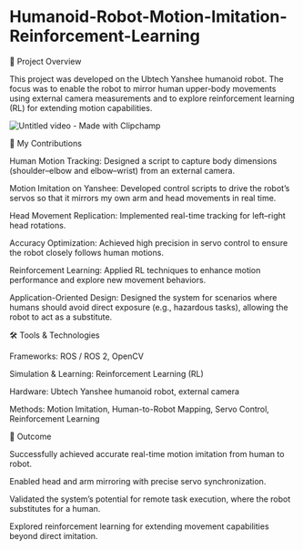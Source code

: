 # Humanoid-Robot-Motion-Imitation-Reinforcement-Learning

📌 Project Overview

This project was developed on the Ubtech Yanshee humanoid robot.
The focus was to enable the robot to mirror human upper-body movements using external camera measurements and to explore reinforcement learning (RL) for extending motion capabilities.
 
 ![Untitled video - Made with Clipchamp](https://github.com/user-attachments/assets/a3b16236-ac78-49cc-bce1-8cd58e8fc022)




🔧 My Contributions

Human Motion Tracking: Designed a script to capture body dimensions (shoulder–elbow and elbow–wrist) from an external camera.

Motion Imitation on Yanshee: Developed control scripts to drive the robot’s servos so that it mirrors my own arm and head movements in real time.

Head Movement Replication: Implemented real-time tracking for left–right head rotations.

Accuracy Optimization: Achieved high precision in servo control to ensure the robot closely follows human motions.

Reinforcement Learning: Applied RL techniques to enhance motion performance and explore new movement behaviors.

Application-Oriented Design: Designed the system for scenarios where humans should avoid direct exposure (e.g., hazardous tasks), allowing the robot to act as a substitute.

🛠️ Tools & Technologies

Frameworks: ROS / ROS 2, OpenCV

Simulation & Learning: Reinforcement Learning (RL)

Hardware: Ubtech Yanshee humanoid robot, external camera

Methods: Motion Imitation, Human-to-Robot Mapping, Servo Control, Reinforcement Learning

🚀 Outcome

Successfully achieved accurate real-time motion imitation from human to robot.

Enabled head and arm mirroring with precise servo synchronization.

Validated the system’s potential for remote task execution, where the robot substitutes for a human.

Explored reinforcement learning for extending movement capabilities beyond direct imitation.
